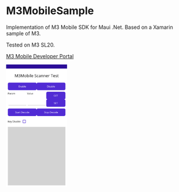 # M3MobileSample
Implementation of M3 Mobile SDK for Maui .Net. Based on a Xamarin sample of M3.
  
Tested on M3 SL20.

[M3 Mobile Developer Portal](http://dev.m3mobile.net/)

<img src="/Screenshot.png" width="33%" />

